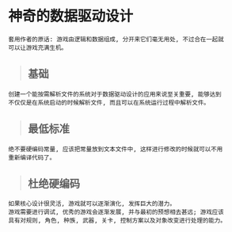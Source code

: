 # **神奇的数据驱动设计**

    套用作者的原话: 游戏由逻辑和数据组成, 分开来它们毫无用处, 不过合在一起就
    可以让游戏充满生机。

> ## **基础**
    创建一个能按需解析文件的系统对于数据驱动设计的应用来说至关重要, 能够达到
    不仅仅是在系统启动的时候解析文件, 而且可以在系统运行过程中解析文件。
> ## **最低标准**
    绝不要硬编码常量, 应该把常量放到文本文件中, 这样进行修改的时候就可以不用
    重新编译代码了。
> ## **杜绝硬编码**
    如果核心设计很灵活, 游戏就可以逐渐演化, 发挥巨大的潜力。
    游戏需要进行调试, 优秀的游戏会逐渐发展, 并与最初的预想相去甚远; 游戏应该
    具有对规则, 角色, 种族, 武器, 关卡, 控制方案以及对象改变进行处理的能力。
